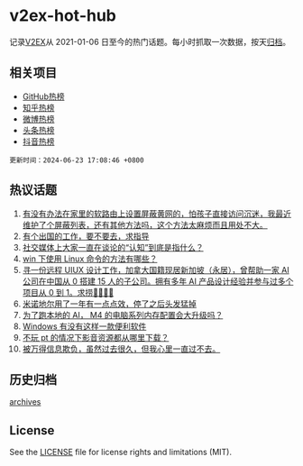 # v2ex-hot-hub

 记录[V2EX](https://www.v2ex.com/)从 2021-01-06 日至今的热门话题。每小时抓取一次数据，按天[归档](archives)。
 
 ## 相关项目

- [GitHub热榜](https://github.com/snaildev/github-hot-hub)
- [知乎热榜](https://github.com/snaildev/zhihu-hot-hub)
- [微博热榜](https://github.com/snaildev/weibo-hot-hub)
- [头条热榜](https://github.com/snaildev/toutiao-hot-hub)
- [抖音热榜](https://github.com/snaildev/douyin-hot-hub)


 `更新时间：2024-06-23 17:08:46 +0800`

## 热议话题

1. [有没有办法在家里的软路由上设置屏蔽黄网的，怕孩子直接访问沉迷，我最近维护了个屏蔽列表，还有其他方法吗，这个方法太麻烦而且用处不大。](https://www.v2ex.com/t/1051839)
1. [有个出国的工作，要不要去，求指导](https://www.v2ex.com/t/1051735)
1. [社交媒体上大家一直在谈论的“认知”到底是指什么？](https://www.v2ex.com/t/1051737)
1. [win 下使用 Linux 命令的方法有哪些？](https://www.v2ex.com/t/1051792)
1. [寻一份远程 UIUX 设计工作，加拿大国籍现居新加坡（永居），曾帮助一家 AI 公司在中国从 0 搭建 15 人的子公司。拥有多年 AI 产品设计经验并参与过多个项目从 0 到 1。求捞🙏🙏🙇🙇](https://www.v2ex.com/t/1051795)
1. [米诺地尔用了一年有一点点效，停了之后头发猛掉](https://www.v2ex.com/t/1051770)
1. [为了跑本地的 AI， M4 的电脑系列内存配置会大升级吗？](https://www.v2ex.com/t/1051796)
1. [Windows 有没有这样一款便利软件](https://www.v2ex.com/t/1051717)
1. [不玩 pt 的情况下影音资源都从哪里下载？](https://www.v2ex.com/t/1051797)
1. [被万得信息欺负，虽然过去很久，但我心里一直过不去。](https://www.v2ex.com/t/1051820)

## 历史归档

[archives](archives)

## License

See the [LICENSE](LICENSE) file for license rights and limitations (MIT).
